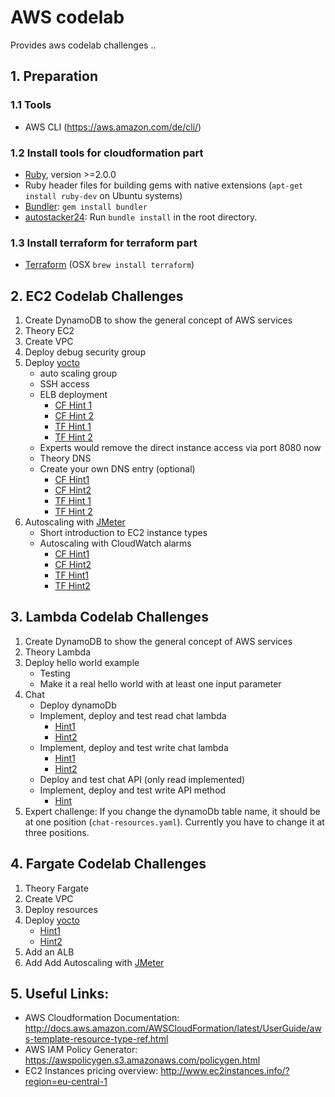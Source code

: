 # AWS codelab
Provides aws codelab challenges ..

## 1. Preparation
### 1.1 Tools
- AWS CLI (https://aws.amazon.com/de/cli/)

### 1.2 Install tools for cloudformation part
- [Ruby](https://rvm.io/rvm/install), version >=2.0.0
- Ruby header files for building gems with native extensions (`apt-get install ruby-dev` on Ubuntu systems)
- [Bundler](https://bundler.io/): `gem install bundler`
- [autostacker24](https://github.com/AutoScout24/autostacker24): Run `bundle install` in the root directory.

### 1.3 Install terraform for terraform part
- [Terraform](https://www.terraform.io/downloads.html) (OSX `brew install terraform`)

## 2. EC2 Codelab Challenges
1. Create DynamoDB to show the general concept of AWS services
2. Theory EC2
3. Create VPC
4. Deploy debug security group
5. Deploy [yocto](https://github.com/felixb/yocto-httpd)
   * auto scaling group
   * SSH access
   * ELB deployment
     * [CF Hint 1](http://docs.aws.amazon.com/AWSCloudFormation/latest/UserGuide/aws-properties-ec2-elb.html)
     * [CF Hint 2](http://docs.aws.amazon.com/AWSCloudFormation/latest/UserGuide/aws-properties-as-group.html)
     * [TF Hint 1](https://www.terraform.io/docs/providers/aws/r/elb.html)
     * [TF Hint 2](https://www.terraform.io/docs/providers/aws/d/security_group.html)
   * Experts would remove the direct instance access via port 8080 now
   * Theory DNS
   * Create your own DNS entry (optional)
     * [CF Hint1](http://docs.aws.amazon.com/AWSCloudFormation/latest/UserGuide/aws-resource-route53-hostedzone.html)
     * [CF Hint2](http://docs.aws.amazon.com/AWSCloudFormation/latest/UserGuide/aws-properties-route53-recordset.html)
     * [TF Hint 1](https://www.terraform.io/docs/providers/aws/d/route53_zone.html)
     * [TF Hint 2](https://www.terraform.io/docs/providers/aws/r/route53_record.html)
6. Autoscaling with [JMeter](http://jmeter.apache.org/download_jmeter.cgi)
   * Short introduction to EC2 instance types
   * Autoscaling with CloudWatch alarms
     * [CF Hint1](http://docs.aws.amazon.com/AWSCloudFormation/latest/UserGuide/aws-properties-cw-alarm.html)
     * [CF Hint2](http://docs.aws.amazon.com/AWSCloudFormation/latest/UserGuide/aws-properties-as-policy.html)
     * [TF Hint1](https://www.terraform.io/docs/providers/aws/r/cloudwatch_metric_alarm.html)
     * [TF Hint2](https://www.terraform.io/docs/providers/aws/r/autoscaling_policy.html)

## 3. Lambda Codelab Challenges
1. Create DynamoDB to show the general concept of AWS services
2. Theory Lambda
3. Deploy hello world example
   * Testing
   * Make it a real hello world with at least one input parameter
4. Chat
   * Deploy dynamoDb
   * Implement, deploy and test read chat lambda
     * [Hint1](http://docs.aws.amazon.com/lambda/latest/dg/programming-model.html)
     * [Hint2](http://docs.aws.amazon.com/AWSJavaScriptSDK/latest/AWS/DynamoDB.html)
   * Implement, deploy and test write chat lambda
     * [Hint1](http://docs.aws.amazon.com/lambda/latest/dg/programming-model.html)
     * [Hint2](http://docs.aws.amazon.com/AWSJavaScriptSDK/latest/AWS/DynamoDB.html)
   * Deploy and test chat API (only read implemented)
   * Implement, deploy and test write API method
     * [Hint](http://docs.aws.amazon.com/apigateway/latest/developerguide/api-gateway-mapping-template-reference.html#input-variable-reference)
5. Expert challenge: If you change the dynamoDb table name, it should be at one position (`chat-resources.yaml`).
   Currently you have to change it at three positions.

## 4. Fargate Codelab Challenges
1. Theory Fargate
2. Create VPC
3. Deploy resources
4. Deploy [yocto](https://github.com/felixb/yocto-httpd)
    * [Hint1](https://docs.aws.amazon.com/de_de/AWSCloudFormation/latest/UserGuide/aws-resource-ecs-taskdefinition.html)
    * [Hint2](https://docs.aws.amazon.com/de_de/AWSCloudFormation/latest/UserGuide/aws-resource-ecs-service.html)
5. Add an ALB
6. Add Add Autoscaling with [JMeter](http://jmeter.apache.org/download_jmeter.cgi)

## 5. Useful Links:
* AWS Cloudformation Documentation: http://docs.aws.amazon.com/AWSCloudFormation/latest/UserGuide/aws-template-resource-type-ref.html
* AWS IAM Policy Generator: https://awspolicygen.s3.amazonaws.com/policygen.html
* EC2 Instances pricing overview: http://www.ec2instances.info/?region=eu-central-1
